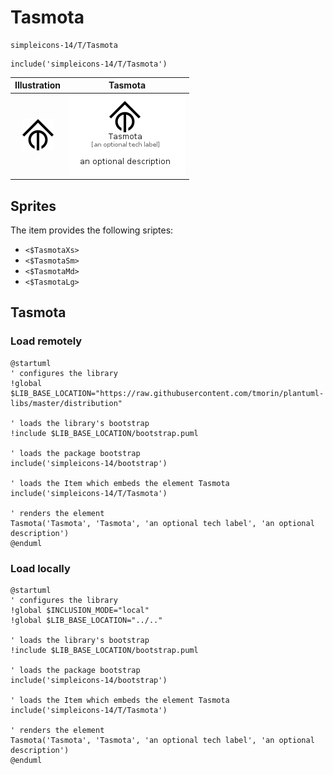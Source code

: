 # Tasmota


```text
simpleicons-14/T/Tasmota
```

```text
include('simpleicons-14/T/Tasmota')
```



| Illustration | Tasmota |
| :---: | :---: |
| ![illustration for Illustration](../../simpleicons-14/T/Tasmota.png) | ![illustration for Tasmota](../../simpleicons-14/T/Tasmota.Local.png) |



## Sprites
The item provides the following sriptes:

- `<$TasmotaXs>`
- `<$TasmotaSm>`
- `<$TasmotaMd>`
- `<$TasmotaLg>`





## Tasmota

### Load remotely
```plantuml
@startuml
' configures the library
!global $LIB_BASE_LOCATION="https://raw.githubusercontent.com/tmorin/plantuml-libs/master/distribution"

' loads the library's bootstrap
!include $LIB_BASE_LOCATION/bootstrap.puml

' loads the package bootstrap
include('simpleicons-14/bootstrap')

' loads the Item which embeds the element Tasmota
include('simpleicons-14/T/Tasmota')

' renders the element
Tasmota('Tasmota', 'Tasmota', 'an optional tech label', 'an optional description')
@enduml
```

### Load locally
```plantuml
@startuml
' configures the library
!global $INCLUSION_MODE="local"
!global $LIB_BASE_LOCATION="../.."

' loads the library's bootstrap
!include $LIB_BASE_LOCATION/bootstrap.puml

' loads the package bootstrap
include('simpleicons-14/bootstrap')

' loads the Item which embeds the element Tasmota
include('simpleicons-14/T/Tasmota')

' renders the element
Tasmota('Tasmota', 'Tasmota', 'an optional tech label', 'an optional description')
@enduml
```

